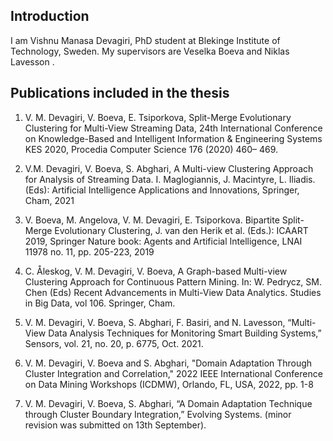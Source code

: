 ## Introduction

I am Vishnu Manasa Devagiri, PhD student at 
<a style="text-decoration:none" href="https://www.bth.se/"> Blekinge Institute of Technology</a>, Sweden. My supervisors are 
<a style="text-decoration:none" href="https://www.bth.se/staff/veselka-boeva-vbx/"> Veselka Boeva </a> and 
<a style="text-decoration:none" href="https://www.bth.se/eng/staff/niklas-lavesson-nla"> Niklas Lavesson </a>.


## Publications included in the thesis

1. V. M. Devagiri, V. Boeva, E. Tsiporkova, Split-Merge Evolutionary Clustering for Multi-View Streaming Data, 24th International Conference on Knowledge-Based and Intelligent Information & Engineering Systems KES 2020, Procedia Computer Science 176 (2020) 460– 469. 

2. V.M. Devagiri, V. Boeva, S. Abghari, A Multi-view Clustering Approach for Analysis of Streaming Data. I. Maglogiannis, J. Macintyre, L. Iliadis. (Eds): Artificial Intelligence Applications and Innovations, Springer, Cham, 2021 

3. V. Boeva, M. Angelova, V. M. Devagiri, E. Tsiporkova. Bipartite Split-Merge Evolutionary Clustering, J. van den Herik et al. (Eds.): ICAART 2019, Springer Nature book: Agents and Artificial Intelligence, LNAI 11978 no. 11, pp. 205-223, 2019

4. C. Åleskog, V. M. Devagiri, V. Boeva, A Graph-based Multi-view Clustering Approach for Continuous Pattern Mining. In: W. Pedrycz, SM. Chen (Eds) Recent Advancements in Multi-View Data Analytics. Studies in Big Data, vol 106. Springer, Cham. 

5. V. M. Devagiri, V. Boeva, S. Abghari, F. Basiri, and N. Lavesson, “Multi-View Data Analysis Techniques for Monitoring Smart Building Systems,” Sensors, vol. 21, no. 20, p. 6775, Oct. 2021. 

6. V. M. Devagiri, V. Boeva and S. Abghari, "Domain Adaptation Through Cluster Integration and Correlation," 2022 IEEE International Conference on Data Mining Workshops (ICDMW), Orlando, FL, USA, 2022, pp. 1-8

7. V. M. Devagiri, V. Boeva, S. Abghari, “A Domain Adaptation Technique through Cluster Boundary Integration,” Evolving Systems. (minor revision was submitted on 13th September).
